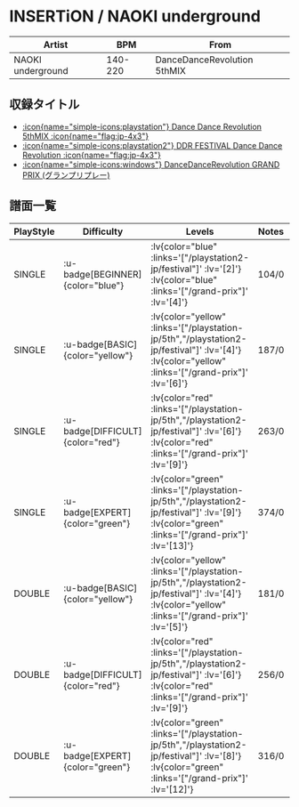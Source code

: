 # INSERTiON / NAOKI underground

|Artist|BPM|From|
|------|---|----|
|NAOKI underground|140-220|DanceDanceRevolution 5thMIX|

## 収録タイトル

- [ :icon{name="simple-icons:playstation"} Dance Dance Revolution 5thMIX :icon{name="flag:jp-4x3"} ](/playstation-jp/5th)
- [ :icon{name="simple-icons:playstation2"} DDR FESTIVAL Dance Dance Revolution :icon{name="flag:jp-4x3"} ](/playstation2-jp/festival)
- [ :icon{name="simple-icons:windows"} DanceDanceRevolution GRAND PRIX (グランプリプレー)](/grand-prix)

## 譜面一覧

|PlayStyle|Difficulty|Levels|Notes|Movie|
|---------|----------|------|-----|-----|
|SINGLE| :u-badge[BEGINNER]{color="blue"} | :lv{color="blue" :links='["/playstation2-jp/festival"]' :lv='[2]'}  :lv{color="blue" :links='["/grand-prix"]' :lv='[4]'} |104/0||
|SINGLE| :u-badge[BASIC]{color="yellow"} | :lv{color="yellow" :links='["/playstation-jp/5th","/playstation2-jp/festival"]' :lv='[4]'}  :lv{color="yellow" :links='["/grand-prix"]' :lv='[6]'} |187/0||
|SINGLE| :u-badge[DIFFICULT]{color="red"} | :lv{color="red" :links='["/playstation-jp/5th","/playstation2-jp/festival"]' :lv='[6]'}  :lv{color="red" :links='["/grand-prix"]' :lv='[9]'} |263/0||
|SINGLE| :u-badge[EXPERT]{color="green"} | :lv{color="green" :links='["/playstation-jp/5th","/playstation2-jp/festival"]' :lv='[9]'}  :lv{color="green" :links='["/grand-prix"]' :lv='[13]'} |374/0||
|DOUBLE| :u-badge[BASIC]{color="yellow"} | :lv{color="yellow" :links='["/playstation-jp/5th","/playstation2-jp/festival"]' :lv='[4]'}  :lv{color="yellow" :links='["/grand-prix"]' :lv='[5]'} |181/0||
|DOUBLE| :u-badge[DIFFICULT]{color="red"} | :lv{color="red" :links='["/playstation-jp/5th","/playstation2-jp/festival"]' :lv='[6]'}  :lv{color="red" :links='["/grand-prix"]' :lv='[9]'} |256/0||
|DOUBLE| :u-badge[EXPERT]{color="green"} | :lv{color="green" :links='["/playstation-jp/5th","/playstation2-jp/festival"]' :lv='[8]'}  :lv{color="green" :links='["/grand-prix"]' :lv='[12]'} |316/0||
